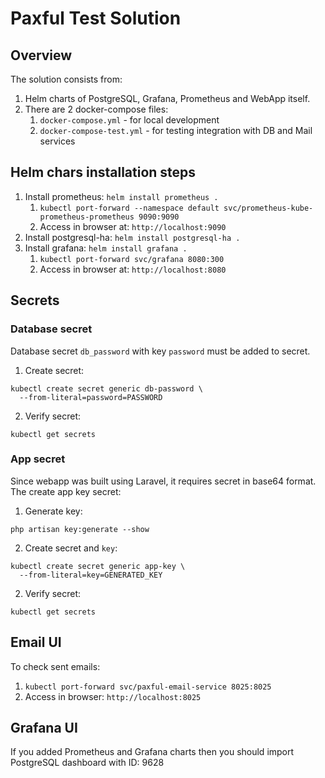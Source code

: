 # Paxful Test Solution
## Overview
The solution consists from:
1. Helm charts of PostgreSQL, Grafana, Prometheus and WebApp itself.
2. There are 2 docker-compose files:
   1. `docker-compose.yml` - for local development
   2. `docker-compose-test.yml` - for testing integration with DB and Mail services

## Helm chars installation steps
1. Install prometheus: `helm install prometheus .`
    1. `kubectl port-forward --namespace default svc/prometheus-kube-prometheus-prometheus 9090:9090`
    2. Access in browser at: `http://localhost:9090`
2. Install postgresql-ha: `helm install postgresql-ha .`
3. Install grafana: `helm install grafana .` 
   1. `kubectl port-forward svc/grafana 8080:300`
   2. Access in browser at: `http://localhost:8080`

## Secrets
### Database secret
Database secret `db_password` with key `password` must be added to secret.
1. Create secret:
```
kubectl create secret generic db-password \
  --from-literal=password=PASSWORD
```
2. Verify secret:
```
kubectl get secrets
```

### App secret
Since webapp was built using Laravel, it requires secret in base64 format.
The create app key secret:
1. Generate key:
```
php artisan key:generate --show
```
2. Create secret and `key`:
```
kubectl create secret generic app-key \
  --from-literal=key=GENERATED_KEY
```
2. Verify secret:
```
kubectl get secrets
```

## Email UI
To check sent emails:
1. `kubectl port-forward svc/paxful-email-service 8025:8025`
2. Access in browser: `http://localhost:8025`

## Grafana UI
If you added Prometheus and Grafana charts then you should import
PostgreSQL dashboard with ID: 9628

